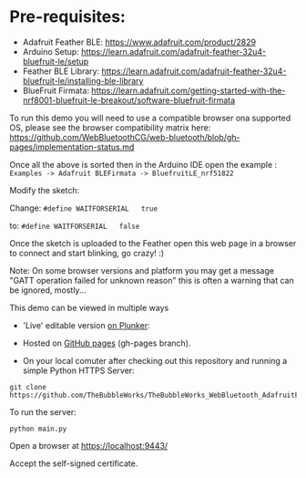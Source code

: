 # Pre-requisites:

- Adafruit Feather BLE: https://www.adafruit.com/product/2829
- Arduino Setup:        https://learn.adafruit.com/adafruit-feather-32u4-bluefruit-le/setup
- Feather BLE Library:  https://learn.adafruit.com/adafruit-feather-32u4-bluefruit-le/installing-ble-library
- BlueFruit Firmata:    https://learn.adafruit.com/getting-started-with-the-nrf8001-bluefruit-le-breakout/software-bluefruit-firmata

To run this demo you will need to use a compatible browser ona supported OS, please see the browser
compatibility matrix here: https://github.com/WebBluetoothCG/web-bluetooth/blob/gh-pages/implementation-status.md


Once all the above is sorted then in the Arduino IDE open the example :  
`Examples -> Adafruit BLEFirmata -> BluefruitLE_nrf51822`

Modify the sketch:

Change:
`#define WAITFORSERIAL   true`

to: 
`#define WAITFORSERIAL   false`

Once the sketch is uploaded to the Feather open this web page in a browser to connect and start blinking, go crazy! :)

Note: On some browser versions and platform you may get a message "GATT operation failed for unknown reason" this is often a warning that can be ignored, mostly...


This demo can be viewed in multiple ways

* 'Live' editable version [on Plunker](https://embed.plnkr.co/nd5uBt/):		

*  Hosted on [GitHub pages](https://www.thebubbleworks.com/TheBubbleWorks_WebBluetooth_AdafruitFeather_Blink_Simple/) (gh-pages branch).


* On your local comuter after checking out this repository and running a simple Python HTTPS Server:
```
git clone https://github.com/TheBubbleWorks/TheBubbleWorks_WebBluetooth_AdafruitFeather_Blink_Simple
```

To run the server:


```
python main.py 
```

Open a browser at [https://localhost:9443/](https://localhost:9443/)

Accept the self-signed certificate.


